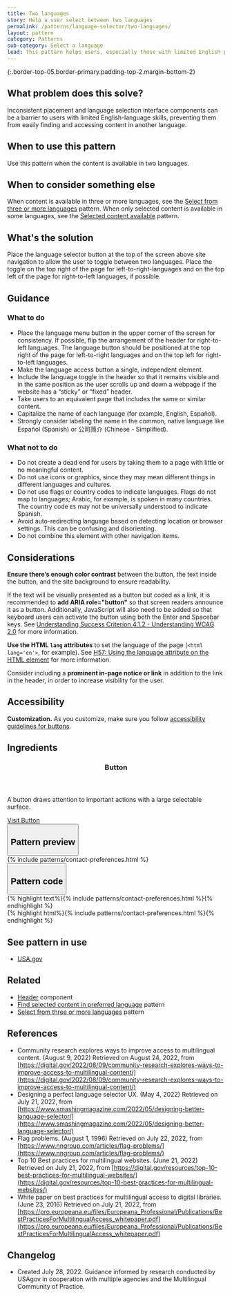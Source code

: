 ```yaml
---
title: Two languages
story: Help a user select between two languages
permalink: /patterns/language-selector/two-languages/
layout: pattern
category: Patterns
sub-category: Select a language
lead: This pattern helps users, especially those with limited English proficiency, select their preferred language when visiting a website in two languages, like English and Spanish.
---
```


{:.border-top-05.border-primary.padding-top-2.margin-bottom-2}

## What problem does this solve?
Inconsistent placement and language selection interface components can be a barrier to users with limited English-language skills, preventing them from easily finding and accessing content in another language.

## When to use this pattern 
Use this pattern when the content is available in two languages. 

## When to consider something else
When content is available in three or more languages, see the <a href="{{ site.baseurl }}/patterns/language-selector/three-or-more-languages/">Select from three or more languages</a> pattern. When only selected content is available in some languages, see the 
 <a href="{{ site.baseurl }}/patterns/language-selector/selected-content/">Selected content available</a> pattern.

## What's the solution
Place the language selector button at the top of the screen above site navigation to allow the user to toggle between two languages. Place the toggle on the top right of the page for left-to-right-languages and on the top left of the page for right-to-left languages, if possible.

## Guidance

<div class="grid-row grid-gap-3">
  <div class="tablet:grid-col-5">
    <div class="do-dont">
      <div class="do-dont__do">
      <h3 class="do-dont__heading">What to do</h3>
        <div class="do-dont__content">
          <ul>
            <li>Place the language menu button in the upper corner of the screen for consistency. If possible, flip the arrangement of the header for right-to-left languages. The language button should be positioned at the top right of the page for left-to-right languages and on the top left for right-to-left languages.</li>
            <li>Make the language access button a single, independent element.</li>
            <li>Include the language toggle in the header so that it remains visible and in the same position as the user scrolls up and down a webpage if the website has a “sticky” or “fixed” header.</li>
            <li>Take users to an equivalent page that includes the same or similar content.</li>
            <li>Capitalize the name of each language (for example, English, Español).</li>
            <li>Strongly consider labeling the name in the common, native language like  Español (Spanish) or 公司简介 (Chinese - Simplified).</li>
          </ul> 
        </div>
      </div>
    </div>
  </div>
  <div class="tablet:grid-col-5">
    <div class="do-dont__dont">
    <h3 class="do-dont__heading">What not to do</h3>
      <div class="do-dont__content">
          <ul>
            <li>Do not create a dead end for users by taking them to a page with little or no meaningful content.</li>
            <li>Do not use icons or graphics, since they may mean different things in different languages and cultures.</li>
            <li>Do not use flags or country codes to indicate languages. Flags do not map to languages; Arabic, for example, is spoken in many countries. The country code <code>ES</code> may not be universally understood to indicate Spanish.</li>
            <li>Avoid auto-redirecting language based on detecting location or browser settings. This can be confusing and disorienting.</li>
            <li>Do not combine this element with other navigation items.</li>
          </ul>
      </div>
    </div>
  </div>
</div>

## Considerations
<strong>Ensure there’s enough color contrast</strong> between the button, the text inside the button, and the site background to ensure readability.

If the text will be visually presented as a button but coded as a link, it is recommended to <strong>add ARIA role="button"</strong> so that screen readers announce it as a button. Additionally, JavaScript will also need to be added so that keyboard users can activate the button using both the Enter and Spacebar keys. See [Understanding Success Criterion 4.1.2 - Understanding WCAG 2.0](https://www.w3.org/TR/UNDERSTANDING-WCAG20/ensure-compat-rsv.html) for more information.

<strong>Use the HTML `lang` attributes</strong> to set the language of the page (`<html lang='en'>`, for example). See [H57: Using the language attribute on the HTML element](https://www.w3.org/WAI/WCAG21/Techniques/html/H57) for more information.

Consider including a <strong>prominent in-page notice or link</strong> in addition to the link in the header, in order to increase visibility for the user.

## Accessibility 

<b>Customization.</b> As you customize, make sure you follow [accessibility guidelines for buttons](https://designsystem.digital.gov/components/button/#button-guidance).


## Ingredients

<div class="usa-card-group flex-row margin-top-2">
  <div
  class="usa-card site-component-card grid-col-4 tablet:grid-col-4 margin-bottom-2"
  role="region"
  aria-atomic="true"
  aria-label="Visit button component"
  data-meta="Visit button component">
    <div class="usa-card__container">
      <header class="usa-card__header">
        <h3 class="usa-card__heading font-lang-lg">Button</h3>
      </header>
      <div class="usa-card__body font-lang-sm">
        <p>A button draws attention to important actions with a large selectable surface.</p>
        <a href="{{ site.baseurl }}/components/button/">Visit Button</a>
      </div>
    </div>
  </div>
</div>

<div class="usa-accordion usa-accordion--bordered site-accordion-code site-component-preview">
  <button class="usa-accordion__button" aria-controls="accordion-preview" aria-expanded="true"><h2 id="pattern-preview">Pattern preview</h2></button>
  <div id="accordion-preview" class="usa-accordion__content">
    {% include patterns/contact-preferences.html %}
  </div>
</div>
<div class="usa-accordion usa-accordion--bordered site-accordion-code site-component-preview">
  <button class="usa-accordion__button" aria-controls="accordion-code" aria-expanded="false"><h2 id="pattern-code">Pattern code</h2></button>
  <div id="accordion-code" class="usa-accordion__content highlight-code">
    <div class="usa-sr-only">
      {% highlight text%}{% include patterns/contact-preferences.html %}{% endhighlight %}
    </div>
    {% highlight html%}{% include patterns/contact-preferences.html %}{% endhighlight %}
  </div>
</div>

## See pattern in use

- <a href="https://www.usa.gov/">USA.gov</a>

## Related

- <a href="{{ site.baseurl }}/components/header/">Header</a> component
- <a href="{{ site.baseurl }}/patterns/language-selector/selected-content/">Find selected content in preferred language</a> pattern
- <a href="{{ site.baseurl }}/patterns/language-selector/three-or-more-languages/">Select from three or more languages</a> pattern


## References
- Community research explores ways to improve access to multilingual content. (August 9, 2022) Retrieved on August 24, 2022, from [https://digital.gov/2022/08/09/community-research-explores-ways-to-improve-access-to-multilingual-content/](https://digital.gov/2022/08/09/community-research-explores-ways-to-improve-access-to-multilingual-content/)
- Designing a perfect language selector UX. (May 4, 2022) Retrieved on July 21, 2022, from [https://www.smashingmagazine.com/2022/05/designing-better-language-selector/](https://www.smashingmagazine.com/2022/05/designing-better-language-selector/)
- Flag problems. (August 1, 1996) Retrieved on July 22, 2022, from [https://www.nngroup.com/articles/flag-problems/](https://www.nngroup.com/articles/flag-problems/)
- Top 10 Best practices for multilingual websites. (June 21, 2022) Retrieved on July 21, 2022, from [https://digital.gov/resources/top-10-best-practices-for-multilingual-websites/](https://digital.gov/resources/top-10-best-practices-for-multilingual-websites/)
- White paper on best practices for multilingual access to digital libraries. (June 23, 2016) Retrieved on July 21, 2022, from [https://pro.europeana.eu/files/Europeana_Professional/Publications/BestPracticesForMultilingualAccess_whitepaper.pdf](https://pro.europeana.eu/files/Europeana_Professional/Publications/BestPracticesForMultilingualAccess_whitepaper.pdf)


## Changelog
- Created July 28, 2022. Guidance informed by research conducted by USAgov in cooperation with multiple agencies and the Multilingual Community of Practice.

